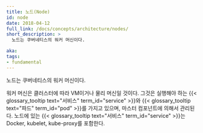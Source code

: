 ```yaml
---
title: 노드(Node)
id: node
date: 2018-04-12
full_link: /docs/concepts/architecture/nodes/
short_description: >
  노드는 쿠버네티스의 워커 머신이다.

aka: 
tags:
- fundamental
---
```

 노드는 쿠버네티스의 워커 머신이다.

<!--more--> 

워커 머신은 클러스터에 따라 VM이거나 물리 머신일 것이다. 그것은 실행해야 하는 {{< glossary_tooltip text="서비스" term_id="service" >}}와 {{< glossary_tooltip text="파드" term_id="pod" >}}를 가지고 있으며, 마스터 컴포넌트에 의해서 관리된다. 노드에 있는 {{< glossary_tooltip text="서비스" term_id="service" >}}는 Docker, kubelet, kube-proxy를 포함한다.

